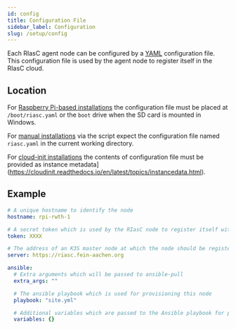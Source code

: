 ```yaml
---
id: config
title: Configuration File
sidebar_label: Configuration
slug: /setup/config
---
```


Each RIasC agent node can be configured by a [YAML](https://yaml.org/) configuration file.
This configuration file is used by the agent node to register itself in the RIasC cloud.

## Location

For [Raspberry Pi-based installations](./agent-rpi.md) the configuration file must be placed at `/boot/riasc.yaml` or the `boot` drive when the SD card is mounted in Windows.

For [manual installations](./agent-manual.md) via the script expect the configuration file named `riasc.yaml` in the current working directory.

For [cloud-init installations](./agent-cloud-init.md) the contents of configuration file must be provided as instance metadata](https://cloudinit.readthedocs.io/en/latest/topics/instancedata.html).
## Example

```yaml
# A unique hostname to identify the node
hostname: rpi-rwth-1

# A secret token which is used by the RIasC node to register itself with the K3S master node
token: XXXX

# The address of an K3S master node at which the node should be registered
server: https://riasc.fein-aachen.org

ansible:
  # Extra arguments which will be passed to ansible-pull
  extra_args: ""

  # The ansible playbook which is used for provisioning this node
  playbook: "site.yml"

  # Additional variables which are passed to the Ansible playbook for provisioning
  variables: {}
```
